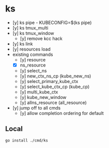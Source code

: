 # ks

- [y] ks pipe - KUBECONFIG=$(ks pipe)
- [y] ks tmux_multi
- [y] ks tmux_window
  - [y] remove kcc hack
- [y] ks link
- [y] resources load
- existing commands
  - [y] resource
  - [x] ns_resource
  - [y] select_ns
  - [y] new_ctx_ns_cp (kube_new_ns)
  - [y] select_primary_kube_ctx
  - [y] select_kube_ctx_cp (kube_cp)
  - [y] multi_kube_ctx
  - [y] kube_new_window
  - [y] allns_resource (all_resource)
- [y] jump off to all cmds
  - [y] allow completion ordering for default


## Local
```bash
go install ./cmd/ks
```
